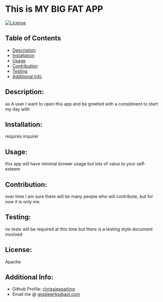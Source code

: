 # This is MY BIG FAT APP
    
[![License](https://img.shields.io/badge/License-Apache%202.0-blue.svg)](https://opensource.org/licenses/Apache-2.0)    
    
## Table of Contents 
- [Description](#description)
- [Installation](#installation)
- [Usage](#usage)
- [Contribution](#contribution)
- [Testing](#testing)
- [Additional Info](#additional-info)
   
## Description:
as A user I want to open this app and be greeted with a compliment to start my day with
    
## Installation:
requires inquirer
    
## Usage:
this app will have minimal brower usage but lots of value to your self-esteem
    
    
## Contribution:
over time I am sure there will be many people who will contribute, but for now it is only me.
   
## Testing:
no tests will be required at this time but there is a testing style document involved

## License:
Apache

## Additional Info:
- Github Profile: [chrissiesparling](https://github.com/chrissiesparling)
- Email me @ gigglewrks@aol.com 